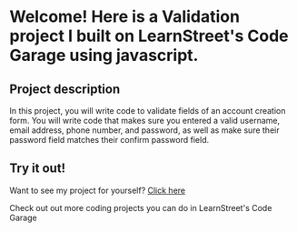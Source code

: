 
Welcome! Here is a Validation project I built on LearnStreet's Code Garage using javascript.
===============================================================================================================

Project description
-------------------------

In this project, you will write code to validate fields of an account creation form. You will write code that makes sure you entered a valid username, email address, phone number, and password, as well as make sure their password field matches their confirm password field.

Try it out!
--------------

Want to see my project for yourself? [Click here](http://www.learnstreet.com//view_profile/5256e3a176b99c0141000083/project)

Check out out more coding projects you can do in LearnStreet's Code Garage
		